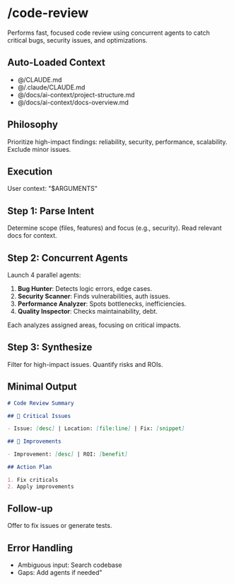 # /code-review

Performs fast, focused code review using concurrent agents to catch critical
bugs, security issues, and optimizations.

## Auto-Loaded Context

- @/CLAUDE.md
- @/.claude/CLAUDE.md
- @/docs/ai-context/project-structure.md
- @/docs/ai-context/docs-overview.md

## Philosophy

Prioritize high-impact findings: reliability, security, performance,
scalability. Exclude minor issues.

## Execution

User context: "$ARGUMENTS"

## Step 1: Parse Intent

Determine scope (files, features) and focus (e.g., security). Read relevant docs
for context.

## Step 2: Concurrent Agents

Launch 4 parallel agents:

1. **Bug Hunter**: Detects logic errors, edge cases.
2. **Security Scanner**: Finds vulnerabilities, auth issues.
3. **Performance Analyzer**: Spots bottlenecks, inefficiencies.
4. **Quality Inspector**: Checks maintainability, debt.

Each analyzes assigned areas, focusing on critical impacts.

## Step 3: Synthesize

Filter for high-impact issues. Quantify risks and ROIs.

## Minimal Output

```markdown
# Code Review Summary

## 🚨 Critical Issues

- Issue: [desc] | Location: [file:line] | Fix: [snippet]

## 🎯 Improvements

- Improvement: [desc] | ROI: [benefit]

## Action Plan

1. Fix criticals
2. Apply improvements
```

## Follow-up

Offer to fix issues or generate tests.

## Error Handling

- Ambiguous input: Search codebase
- Gaps: Add agents if needed"
